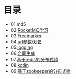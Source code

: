 # 目录
- 01.md5
- 02.[RocketMQ学习](https://github.com/chimmhuang/laboratory/tree/master/02-RocketMQ)
- 03.[Freemarker](https://github.com/chimmhuang/laboratory/tree/master/03-freemarker)
- 04.[url参数获取](https://github.com/chimmhuang/laboratory/tree/master/04-url)
- 05.[logging](https://github.com/chimmhuang/laboratory/tree/master/05-logging)
- 06.[合同生成](https://github.com/chimmhuang/laboratory/tree/master/06-aspose_word)
- 07.[基于redis的分布式锁](https://github.com/chimmhuang/laboratory/tree/master/07-redis%E7%9A%84%E5%88%86%E5%B8%83%E5%BC%8F%E9%94%81)
- 08.[kotlin](https://github.com/chimmhuang/laboratory/tree/master/08-kotlin)
- 09.[基于zookeeper的分布式锁](https://github.com/chimmhuang/laboratory/tree/master/09-zookeeper_lock)